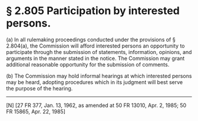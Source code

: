 # § 2.805   Participation by interested persons.

(a) In all rulemaking proceedings conducted under the provisions of § 2.804(a), the Commission will afford interested persons an opportunity to participate through the submission of statements, information, opinions, and arguments in the manner stated in the notice. The Commission may grant additional reasonable opportunity for the submission of comments.


(b) The Commission may hold informal hearings at which interested persons may be heard, adopting procedures which in its judgment will best serve the purpose of the hearing.



---

[N] [27 FR 377, Jan. 13, 1962, as amended at 50 FR 13010, Apr. 2, 1985; 50 FR 15865, Apr. 22, 1985]




